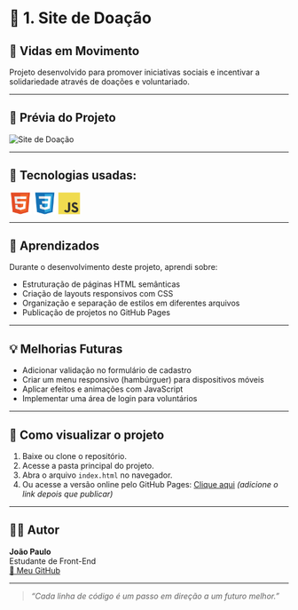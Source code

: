 # 🧩 1. Site de Doação

## 💙 Vidas em Movimento
Projeto desenvolvido para promover iniciativas sociais e incentivar a solidariedade através de doações e voluntariado.

---

## 📸 Prévia do Projeto
![Site de Doação]([./assets/imagem-site.png](https://github.com/user-attachments/assets/0ad7ab40-d6f2-4665-98c7-82391197f895))

---

## 🧰 Tecnologias usadas:
<p align="left">
  <img align="center" alt="HTML" height="40" width="40" src="https://raw.githubusercontent.com/devicons/devicon/master/icons/html5/html5-original.svg">
  <img align="center" alt="CSS" height="40" width="40" src="https://raw.githubusercontent.com/devicons/devicon/master/icons/css3/css3-original.svg">
  <img align="center" alt="JavaScript" height="40" width="40" src="https://raw.githubusercontent.com/devicons/devicon/master/icons/javascript/javascript-original.svg">
</p>

---

## 🧠 Aprendizados
Durante o desenvolvimento deste projeto, aprendi sobre:
- Estruturação de páginas HTML semânticas  
- Criação de layouts responsivos com CSS  
- Organização e separação de estilos em diferentes arquivos  
- Publicação de projetos no GitHub Pages  

---

## 💡 Melhorias Futuras
- Adicionar validação no formulário de cadastro  
- Criar um menu responsivo (hambúrguer) para dispositivos móveis  
- Aplicar efeitos e animações com JavaScript  
- Implementar uma área de login para voluntários  

---

## 🚀 Como visualizar o projeto
1. Baixe ou clone o repositório.  
2. Acesse a pasta principal do projeto.  
3. Abra o arquivo `index.html` no navegador.  
4. Ou acesse a versão online pelo GitHub Pages: [Clique aqui](#) *(adicione o link depois que publicar)*  

---

## 👨‍💻 Autor
**João Paulo**  
Estudante de Front-End  
[🔗 Meu GitHub](https://github.com/JoaoDev916)

---

> *“Cada linha de código é um passo em direção a um futuro melhor.”*

